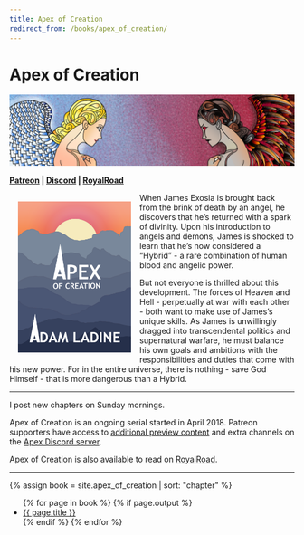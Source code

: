 ```yaml
---
title: Apex of Creation
redirect_from: /books/apex_of_creation/
---
```


# Apex of Creation

![](/assets/images/angel_demon.png)

**[Patreon](https://patreon.com/captainmeta4) \| [Discord](https://discord.gg/U22EMg7) \| [RoyalRoad](https://www.royalroad.com/fiction/20192/apex-of-creation)**

<img src="/assets/images/apex_cover.png" width="200px" align="left" style="border:0px; margin:15px;"> When James Exosia is brought back from the brink of death by an angel, he discovers that he’s returned with a spark of divinity. Upon his introduction to angels and demons, James is shocked to learn that he’s now considered a “Hybrid” - a rare combination of human blood and angelic power.

But not everyone is thrilled about this development. The forces of Heaven and Hell - perpetually at war with each other - both want to make use of James’s unique skills. As James is unwillingly dragged into transcendental politics and supernatural warfare, he must balance his own goals and ambitions with the responsibilities and duties that come with his new power. For in the entire universe, there is nothing - save God Himself - that is more dangerous than a Hybrid.

---

I post new chapters on Sunday mornings.

Apex of Creation is an ongoing serial started in April 2018. Patreon supporters have access to [additional preview content](/patreon) and extra channels on the [Apex Discord server](https://discord.gg/U22EMg7).

Apex of Creation is also available to read on [RoyalRoad](https://www.royalroad.com/fiction/20192/apex-of-creation).

---


{% assign book = site.apex_of_creation | sort: "chapter" %}
<ul>
{% for page in book %}
    {% if page.output %} <li><a href="{{ page.url }}">{{ page.title }}</a></li>{% endif %}
{% endfor %}
</ul>
